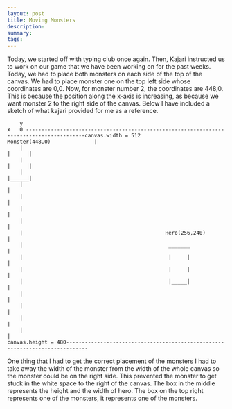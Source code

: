 ```yaml
---
layout: post
title: Moving Monsters 
description: 
summary: 
tags:
---
```

Today, we started off with typing club once again. Then, Kajari instructed us to work on our game that we have been working on for the past weeks. Today, we had to place both monsters on each side of the top of the canvas. We had to place monster one on the top left side whose coordinates are 0,0. Now, for monster number 2, the coordinates are 448,0. This is because the position along the x-axis is increasing, as because we want monster 2 to the right side of the canvas. Below I have included a sketch of what kajari provided for me as a reference.
```  
    y                                                                                   
x   0 -----------------------------------------------------------------------------------------canvas.width = 512                                                                 Monster(448,0)              |
    |                                                                                    |      |
    |                                                                                    |      |
    |                                                                                    |______|
    |                                                                                           |
    |                                                                                           |
    |                                                                                           |
    |                                                                                           |
    |                                              Hero(256,240)                                |
    |                                               _______                                     |
    |                                               |     |                                     |
    |                                               |     |                                     |
    |                                               |_____|                                     |
    |                                                                                           |
    |                                                                                           |
    |                                                                                           |
    |                                                                                           |
canvas.height = 480-----------------------------------------------------------------------------
```    
One thing that I had to get the correct placement of the monsters I had to take away the width of the monster from the width of the whole canvas so the monster could be on the right side. This prevented the monster to get stuck in the white space to the right of the canvas. The box in the middle represents the height and the width of hero. The box on the top right represents one of the monsters, it represents one of the monsters. 